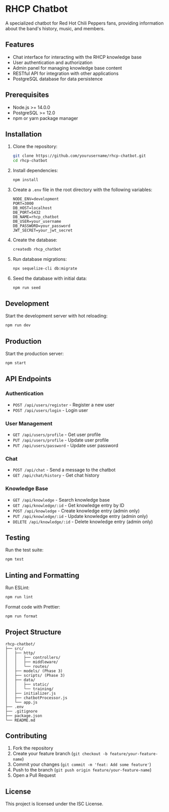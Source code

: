 # RHCP Chatbot

A specialized chatbot for Red Hot Chili Peppers fans, providing information about the band's history, music, and members.

## Features

- Chat interface for interacting with the RHCP knowledge base
- User authentication and authorization
- Admin panel for managing knowledge base content
- RESTful API for integration with other applications
- PostgreSQL database for data persistence

## Prerequisites

- Node.js >= 14.0.0
- PostgreSQL >= 12.0
- npm or yarn package manager

## Installation

1. Clone the repository:
   ```bash
   git clone https://github.com/yourusername/rhcp-chatbot.git
   cd rhcp-chatbot
   ```

2. Install dependencies:
   ```bash
   npm install
   ```

3. Create a `.env` file in the root directory with the following variables:
   ```
   NODE_ENV=development
   PORT=3000
   DB_HOST=localhost
   DB_PORT=5432
   DB_NAME=rhcp_chatbot
   DB_USER=your_username
   DB_PASSWORD=your_password
   JWT_SECRET=your_jwt_secret
   ```

4. Create the database:
   ```bash
   createdb rhcp_chatbot
   ```

5. Run database migrations:
   ```bash
   npx sequelize-cli db:migrate
   ```

6. Seed the database with initial data:
   ```bash
   npm run seed
   ```

## Development

Start the development server with hot reloading:
```bash
npm run dev
```

## Production

Start the production server:
```bash
npm start
```

## API Endpoints

### Authentication
- `POST /api/users/register` - Register a new user
- `POST /api/users/login` - Login user

### User Management
- `GET /api/users/profile` - Get user profile
- `PUT /api/users/profile` - Update user profile
- `PUT /api/users/password` - Update user password

### Chat
- `POST /api/chat` - Send a message to the chatbot
- `GET /api/chat/history` - Get chat history

### Knowledge Base
- `GET /api/knowledge` - Search knowledge base
- `GET /api/knowledge/:id` - Get knowledge entry by ID
- `POST /api/knowledge` - Create knowledge entry (admin only)
- `PUT /api/knowledge/:id` - Update knowledge entry (admin only)
- `DELETE /api/knowledge/:id` - Delete knowledge entry (admin only)

## Testing

Run the test suite:
```bash
npm test
```

## Linting and Formatting

Run ESLint:
```bash
npm run lint
```

Format code with Prettier:
```bash
npm run format
```

## Project Structure

```
rhcp-chatbot/
├── src/
│   ├── http/
│   │   ├── controllers/
│   │   ├── middleware/
│   │   └── routes/
│   ├── models/ (Phase 3)
│   ├── scripts/ (Phase 3)
│   ├── data/ 
│   │   ├── static/
│   │   └── training/
│   ├── initializer.js
│   ├── chatbotProcessor.js
│   └── app.js
├── .env
├── .gitignore
├── package.json
└── README.md
```

## Contributing

1. Fork the repository
2. Create your feature branch (`git checkout -b feature/your-feature-name`)
3. Commit your changes (`git commit -m 'feat: Add some feature'`)
4. Push to the branch (`git push origin feature/your-feature-name`)
5. Open a Pull Request

## License

This project is licensed under the ISC License.

